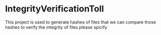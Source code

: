 # IntegrityVerificationToll
This project is used to generate hashes of files that we can compare those hashes to verify the integrity of files
please spicify

